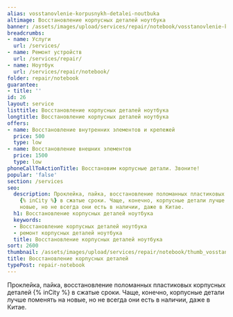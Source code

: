 ```yaml
---
alias: vosstanovlenie-korpusnykh-detalei-noutbuka
altimage: Восстановление корпусных деталей ноутбука
banner: /assets/images/upload/services/repair/notebook/vosstanovlenie-korpusnykh-detalei-noutbuka.jpg
breadcrumbs:
- name: Услуги
  url: /services/
- name: Ремонт устройств
  url: /services/repair/
- name: Ноутбук
  url: /services/repair/notebook/
folder: repair/notebook
guarantee:
- title: ''
id: 26
layout: service
listtitle: Восстановление корпусных деталей ноутбука
longtitle: Восстановление корпусных деталей ноутбука
offers:
- name: Восстановление внутренних элементов и крепежей
  price: 500
  type: low
- name: Восстановление внешних элементов
  price: 1500
  type: low
phoneCallToActionTitle: Восстановим корпусные детали. Звоните!
popular: 'false'
section: /services
seo:
  description: Проклейка, пайка, восстановление поломанных пластиковых корпусных деталей
    {% inCity %} в сжатые сроки. Чаще, конечно, корпусные детали лучше поменять на
    новые, но не всегда они есть в наличии, даже в Китае.
  h1: Восстановление корпусных деталей ноутбука
  keywords:
  - Восстановление корпусных деталей ноутбука
  - ремонт корпусных деталей ноутбука
  title: Восстановление корпусных деталей ноутбука
sort: 2600
thumbnail: /assets/images/upload/services/repair/notebook/thumb_vosstanovlenie-korpusnykh-detalei-noutbuka.jpg
title: Восстановление корпусных деталей
typePost: repair-notebook
---
```

Проклейка, пайка, восстановление поломанных пластиковых корпусных деталей {% inCity %} в сжатые сроки. Чаще, конечно, корпусные детали лучше поменять на новые, но не всегда они есть в наличии, даже в Китае.